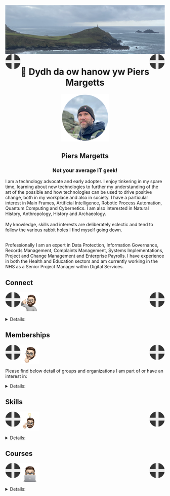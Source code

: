 <img align="center" src="/images/image.jpeg">
<img align="left" src="/images/Flag - St Piran.svg" width="48"><img align="right" src="/images/Flag - St Piran.svg" width="48"> <h1 align="center">👋 Dydh da ow hanow yw Piers Margetts</h1> 
<p align="center">
<img src="/images/PM Circle.png" width="150"></p>
<h2 align="center">Piers Margetts<br>
<h3 align="center">Not your average IT geek!</h3>        
I am a technology advocate and early adopter. I enjoy tinkering in my spare time, learning about new technologies to further my understanding of the art of the possible and how technologies can be used to drive positive change, both in my workplace and also in society. I have a particular interest in Main Frames, Artificial Intelligence, Robotic Process Automation, Quantum Computing and Cybernetics. I am also interested in Natural History, Anthropology, History and Archaeology.  <br><br>
My knowledge, skills and interests are deliberately eclectic and tend to follow the various rabbit holes I find myself going down. <br><br>

Professionally I am an expert in Data Protection, Information Governance, Records Management, Complaints Management, Systems Implementations, Project and Change Management and Enterprise Payrolls. I have experience in both the Health and Education sectors and am currently working in the NHS as a Senior Project Manager within Digital Services.

</p>


## Connect
<img align="left" src="/images/Flag - St Piran.svg" width="48"><img align="right" src="/images/Flag - St Piran.svg" width="48"> <img height="60" src="/images/connect-sticker.png">

<details>

<summary>Details:</summary>

</details>

## Memberships
<img align="left" src="/images/Flag - St Piran.svg" width="48"><img align="right" src="/images/Flag - St Piran.svg" width="48"> <img height="60" align="center" src="/images/thoughtful-sticker.png">

Please find below detail of groups and organizations I am part of or have an interest in:
<details>

<summary>Details:</summary>

[Royal Society of Arts](https://www.thersa.org/) (RSA)
<br>
[Royal Institution](https://www.rigb.org/) (Ri)
<br>
[Royal Society of Literature](https://rsliterature.org/) (RSL)
<br>
[Institute of Continuing Professional Development](https://www.cpdinstitute.org/) (iCPD)
<br>
[British Computer Society]( https://www.bcs.org/) (BCS)
<br>
[International Db2 Users Group](https://www.idug.org/home) (IDUG)
<br>
[Human Creator Alliance](https://humancreatoralliance.org/) (HCA)
<br>
[Cybernetics Society](https://cybsoc.org/)(CybS)
<br>
[Rexx Language Association](https://www.rexxla.org/) (RexxLA)
</details>

## Skills
<img align="left" src="/images/Flag - St Piran.svg" width="48"><img align="right" src="/images/Flag - St Piran.svg" width="48"> <img height="60" align="center" src="/images/ideas-sticker.png">

<details>

<summary>Details:</summary>

</details>


## Courses
<img align="left" src="/images/Flag - St Piran.svg" width="48"><img align="right" src="/images/Flag - St Piran.svg" width="48">
<img height="60" align="center" src="/images/skills-sticker.png">

<details>

<summary>Details:</summary>
<br>

### Coursera
To view my Coursera profile and acheivements please click [here](https://www.coursera.org/learner/piers-margetts)
<br>

### OpenLearn
To view my Open University OpenLearn profile and acheivements please click [here](https://www.open.edu/openlearn/profiles/zv599976)
<br>

### Credly Badges
To see all my Credly badges please click [here](https://www.credly.com/users/piers-margetts/badges)
<br>
<br>
My most recent badges:
<br>
<br>
<!--START_SECTION:badges-->
[![Foundations of AI Security](https://images.credly.com/size/110x110/images/fc7a7fc0-856d-48db-804f-ea33d158daf0/image.png)](http://www.credly.com/badges/8a70aa47-4784-4942-ba45-684722b3af15 "Foundations of AI Security")
[![Software Developer Career Guide and Interview Preparation](https://images.credly.com/size/110x110/images/8647d8b6-2e29-4a88-bfb8-d5ba41ab5716/image.png)](http://www.credly.com/badges/8df953c0-1aaf-4247-99a0-7fff434631c0 "Software Developer Career Guide and Interview Preparation")
[![Introduction to Agile Development and Scrum](https://images.credly.com/size/110x110/images/61733424-430b-4496-bd3c-cb0c7b9dcd67/image.png)](http://www.credly.com/badges/92a32df0-1b7b-407b-bec6-18dbac3356bb "Introduction to Agile Development and Scrum")
[![Generative AI for Software Developers Specialization](https://images.credly.com/size/110x110/images/e41c77a7-4668-44e4-a196-008235304a3d/image.png)](http://www.credly.com/badges/02a42116-65b7-4f59-b5eb-68b929aab37c "Generative AI for Software Developers Specialization")
[![Data Engineering Essentials](https://images.credly.com/size/110x110/images/c0b439e5-79d5-498e-abc9-2b71cdf08c34/image.png)](http://www.credly.com/badges/d14d2560-686d-4c7e-84f8-2a6c5182937d "Data Engineering Essentials")
[![Data Analytics Essentials](https://images.credly.com/size/110x110/images/42f7ca3c-6eb3-47d2-a7f3-3b1093ea1b35/image.png)](http://www.credly.com/badges/75324391-8293-46ba-b161-75b8035af025 "Data Analytics Essentials")
[![Generative AI for Data Engineering](https://images.credly.com/size/110x110/images/573a830a-6495-47e4-878e-b8bbf495a1b3/Coursera_20Generative_20AI_20for_20Data_20Engineering.png)](http://www.credly.com/badges/e4e09128-80dc-49e8-a56c-822ce2de703e "Generative AI for Data Engineering")
[![Tools for Data Science V2](https://images.credly.com/size/110x110/images/1447954e-9923-4703-a647-eac80e5f0682/image.png)](http://www.credly.com/badges/6e606e83-4b7e-4fed-837f-8c19420ae0f5 "Tools for Data Science V2")
[![Introduction to Cybersecurity Careers](https://images.credly.com/size/110x110/images/a33f51fa-d8f8-4d3d-9dff-464396e7da92/image.png)](http://www.credly.com/badges/cdcfe095-cf9e-4d5d-8e42-0d22ac5ee624 "Introduction to Cybersecurity Careers")
[![Statistics Essentials Using Excel](https://images.credly.com/size/110x110/images/a0868d65-5df0-4524-9689-59c67e6a1dde/image.png)](http://www.credly.com/badges/26cd9e1c-048e-488e-a63b-a08a5dd21305 "Statistics Essentials Using Excel")
[![Excel Essentials for Data Analytics](https://images.credly.com/size/110x110/images/7a675db1-5cbd-4872-b16f-beae148bfbad/image.png)](http://www.credly.com/badges/5ff14031-f54b-440c-90db-ddd7cdb6be71 "Excel Essentials for Data Analytics")
[![IBM OpenPages Technical Essentials](https://images.credly.com/size/110x110/images/b88fe365-7821-447e-b8af-2f5b3d4723c3/OpenPages_20Technical_20Essentials.png)](http://www.credly.com/badges/f22b2eb5-d889-4c90-88ad-8aa3f18079ff "IBM OpenPages Technical Essentials")
[![Cybersecurity Architecture](https://images.credly.com/size/110x110/images/febbbdf1-6a0b-4fb0-ba24-96a9bcc17e27/image.png)](http://www.credly.com/badges/ec0ccdad-973f-4237-b55b-97ce4b0030f6 "Cybersecurity Architecture")
[![Generative AI for Data Analysts Specialization](https://images.credly.com/size/110x110/images/7e770c6f-3b81-492b-93d5-d008fe9f4824/image.png)](http://www.credly.com/badges/bee5c5ff-b7a3-4de1-b71f-a9f3e334c537 "Generative AI for Data Analysts Specialization")
[![Generative AI for Data Engineers Specialization](https://images.credly.com/size/110x110/images/dffcd4be-4fa8-43d9-92ce-22ccae5f8ec7/image.png)](http://www.credly.com/badges/503581d9-c7fa-4246-bde7-81a116db8637 "Generative AI for Data Engineers Specialization")
[![Generative AI for Cybersecurity Professionals Specialization](https://images.credly.com/size/110x110/images/c871be1f-a352-4eab-a1b0-95c3b7a87a50/image.png)](http://www.credly.com/badges/32424db5-1bb1-4939-9145-19434dbb35a1 "Generative AI for Cybersecurity Professionals Specialization")
[![Generative AI for Data Scientists Specialization](https://images.credly.com/size/110x110/images/53d9c47b-c557-40c4-9378-f72c9b52099f/image.png)](http://www.credly.com/badges/20b6f9ad-0d86-472a-99ca-0cda64156e7b "Generative AI for Data Scientists Specialization")
[![Building Generative AI-Powered Applications with Python](https://images.credly.com/size/110x110/images/e462102c-b2ee-4208-aca0-b58f53331266/image.png)](http://www.credly.com/badges/9681f19f-c377-43c2-8ba9-5f4b16c26b18 "Building Generative AI-Powered Applications with Python")
[![Proofpoint Certified Email Authentication Specialist 2024](https://images.credly.com/size/110x110/images/75e2763e-9052-4cf8-bf6c-c247931e1f58/image.png)](http://www.credly.com/badges/5e069ed5-82f3-4469-aba2-a4a50d21dede "Proofpoint Certified Email Authentication Specialist 2024")
[![Python for Data Science and AI](https://images.credly.com/size/110x110/images/b6aa0bc8-1f0a-4939-beef-d073fa3fff9c/image.png)](http://www.credly.com/badges/6488c1df-ba34-4820-86a3-f6c665c33d1a "Python for Data Science and AI")
[![IBM watsonx.data Technical Essentials](https://images.credly.com/size/110x110/images/55db4a16-b62e-4031-a7fc-124e4aa2d1e2/IBM_20watsonxdata_20Technical_20Essentials.png)](http://www.credly.com/badges/23828ada-465a-49b3-8a8d-cbba38e91e9e "IBM watsonx.data Technical Essentials")
[![Network Security & Database Vulnerabilities](https://images.credly.com/size/110x110/images/16bb3b0a-9b25-4165-8d70-3b4f88b17db4/Net_Security_DB_Vulnerable.png)](http://www.credly.com/badges/b6a4168d-e6a7-4379-b58e-b1e627e1c88d "Network Security & Database Vulnerabilities")
[![Deep Learning with Tensorflow](https://images.credly.com/size/110x110/images/61d40b7e-46df-4f8a-ac27-cb8520d8c15e/image.png)](http://www.credly.com/badges/906e863d-f5c2-4040-b99b-964e06a10215 "Deep Learning with Tensorflow")
[![Monitoring and Observability for Development and DevOps](https://images.credly.com/size/110x110/images/d1ab3335-73d9-484a-9e81-e526cf94c068/image.png)](http://www.credly.com/badges/79a2e479-3875-4922-b2b0-84e8c5bb6f9c "Monitoring and Observability for Development and DevOps")
[![Tech Support Career Guide & Interview Preparation](https://images.credly.com/size/110x110/images/662caa29-ffa6-4e67-acee-adc076d03394/image.png)](http://www.credly.com/badges/6d96bc5e-8576-4e03-b12c-d2128b9fe78e "Tech Support Career Guide & Interview Preparation")
[![Technical Support Capstone](https://images.credly.com/size/110x110/images/e52b229e-1677-405b-8abf-d00a24bc3759/image.png)](http://www.credly.com/badges/483512ce-095a-4552-afc1-bd0c79a16de1 "Technical Support Capstone")
[![Technical Support Basics](https://images.credly.com/size/110x110/images/8b1dd44e-9a13-420b-b755-d100b13f1321/image.png)](http://www.credly.com/badges/6943517b-f971-4ff6-b8c5-d987116db9dc "Technical Support Basics")
[![Cybersecurity Roles, Processes & Operating System Security](https://images.credly.com/size/110x110/images/2d8a1c02-779b-4b58-9e11-701dcbeaf380/Cyber_roles__process_Op_Sys_Sec.png)](http://www.credly.com/badges/a7c34771-398d-4c4f-b567-50eb853d4866 "Cybersecurity Roles, Processes & Operating System Security")
[![Cyber Threat Intelligence](https://images.credly.com/size/110x110/images/b5b9d324-2c16-4677-8c17-4613f08d0678/image.png)](http://www.credly.com/badges/03b40fae-5520-45ac-802c-f23b37f8ea6a "Cyber Threat Intelligence")
[![Security Analyst Fundamentals Specialization](https://images.credly.com/size/110x110/images/89fc0e9e-6da5-4146-b277-cd11c313123f/Security_Analyst_Fundamentals_Specialization.png)](http://www.credly.com/badges/23d180cb-9c2d-4f5c-8e9f-11c9c9b39308 "Security Analyst Fundamentals Specialization")
[![Introduction to Cybersecurity Tools & Cyber Attacks](https://images.credly.com/size/110x110/images/0eedb945-52e8-4b9b-bdf6-4ebdd50ca0c8/Intro_to_Cybersec_tools_-_cyber_attacks.png)](http://www.credly.com/badges/ffc99332-e6c9-42f8-b214-8efc5abe1f4e "Introduction to Cybersecurity Tools & Cyber Attacks")
[![Penetration Testing, Incident Response and Forensics](https://images.credly.com/size/110x110/images/4a42b9d2-df71-4d99-9bac-6069634b988a/Penetration_Testing_-_Inc_Response_Forensics.png)](http://www.credly.com/badges/9d268cbe-6742-40ea-9966-cb69d98424b5 "Penetration Testing, Incident Response and Forensics")
[![Querying Databases with SQL](https://images.credly.com/size/110x110/images/2c88c783-8753-44f8-8842-85d495ba1c0e/image.png)](http://www.credly.com/badges/bf59d352-a032-46c6-8f25-18490acd308a "Querying Databases with SQL")
[![Cybersecurity Breach Case Studies](https://images.credly.com/size/110x110/images/73d80597-c0d6-471b-b857-a418535f6dd2/Sec_Breach_Case_Studies.png)](http://www.credly.com/badges/3bb97f29-7c35-46a9-ae36-66fd6190a4fb "Cybersecurity Breach Case Studies")
[![Getting Started on Mainframe with z/OS Commands and Panels](https://images.credly.com/size/110x110/images/14a36b2f-9ec7-4937-b64c-3bc81b7c5274/image.png)](http://www.credly.com/badges/4ede9ca0-5c0e-425b-a8df-da7440116285 "Getting Started on Mainframe with z/OS Commands and Panels")
[![z/OS Mainframe Practitioner](https://images.credly.com/size/110x110/images/8eaba78b-0471-4846-b928-f02bff2dda16/Professional_Certificate_-_zOS_Mainframe_Practitoner.png)](http://www.credly.com/badges/78ea6205-80f3-42f2-8bf3-f54ac00059a3 "z/OS Mainframe Practitioner")
[![Introduction to Enterprise Computing](https://images.credly.com/size/110x110/images/3098510f-f303-4e31-ade9-ab96ddf25d68/image.png)](http://www.credly.com/badges/5f8d28ba-dba4-4070-9398-3fa93807a949 "Introduction to Enterprise Computing")
[![Basic System Programming on IBM Z](https://images.credly.com/size/110x110/images/ab41242d-1c00-4443-b031-4c7c73f3d6e1/image.png)](http://www.credly.com/badges/06b7a06c-094e-4f76-a7a1-b9c64d626952 "Basic System Programming on IBM Z")
[![IBM z/OS REXX Programming](https://images.credly.com/size/110x110/images/3995bb11-e697-4321-90a5-415c4439a16f/image.png)](http://www.credly.com/badges/7c8628a3-ac06-414b-95cd-781d33b86c9b "IBM z/OS REXX Programming")
[![Introduction to z/OS UNIX System Services](https://images.credly.com/size/110x110/images/c5f23305-d6ce-4f38-9498-bf3f37bb220d/image.png)](http://www.credly.com/badges/922c2012-93c0-4a15-b4c1-6326578e98ae "Introduction to z/OS UNIX System Services")
[![Architecting Applications with IBM Z](https://images.credly.com/size/110x110/images/8c38f40e-31e4-4875-8d2f-fc29cbffe046/image.png)](http://www.credly.com/badges/df147088-63f7-4677-b040-f75689c07dbe "Architecting Applications with IBM Z")
[![IBM COBOL Programming with VSCode](https://images.credly.com/size/110x110/images/e249d4d4-a176-4f22-bee8-cb26ffa040ee/image.png)](http://www.credly.com/badges/13625c34-4737-43a6-a185-48a342196a91 "IBM COBOL Programming with VSCode")
[![Machine Learning with Python](https://images.credly.com/size/110x110/images/f283df3d-1780-4c2d-947d-fc80eae0953b/image.png)](http://www.credly.com/badges/89216825-fc20-480b-8e8d-7064d2f0993c "Machine Learning with Python")
[![Supervised Machine Learning: Regression](https://images.credly.com/size/110x110/images/5ce4d440-596a-4598-a106-358e64c05e5e/image.png)](http://www.credly.com/badges/aebb5cce-97c7-4fad-8cb5-112a1b7525b3 "Supervised Machine Learning: Regression")
[![Exploratory Data Analysis for Machine Learning](https://images.credly.com/size/110x110/images/34bc57a9-659c-4500-ac30-48d50b942478/image.png)](http://www.credly.com/badges/b8e96aea-cd25-48f0-a553-4c6a5a394d86 "Exploratory Data Analysis for Machine Learning")
[![Project Management Job Search, Resume, and Interview Prep](https://images.credly.com/size/110x110/images/b81854b5-d834-4892-9153-4dae56591da4/image.png)](http://www.credly.com/badges/838a1667-3484-4c3f-b335-07ccacecdf78 "Project Management Job Search, Resume, and Interview Prep")
[![IBM Cloud Pak for Business Automation Installation - Tech Jam](https://images.credly.com/size/110x110/images/36e3a762-3536-4997-b075-2c02dbbf6aab/image.png)](http://www.credly.com/badges/3f422005-0c90-4827-b652-bc0b63408b94 "IBM Cloud Pak for Business Automation Installation - Tech Jam")
[![People and Soft Skills Essentials](https://images.credly.com/size/110x110/images/e7ee5477-69d3-49a0-a616-bfbe928da4bb/image.png)](http://www.credly.com/badges/ba1fffeb-1bda-48c4-9322-23675f08b3af "People and Soft Skills Essentials")
<!--END_SECTION:badges-->
</details>
